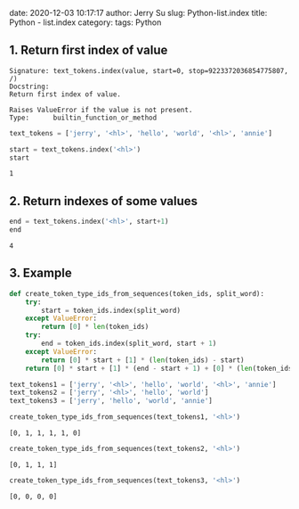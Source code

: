 date: 2020-12-03 10:17:17
author: Jerry Su
slug: Python-list.index
title: Python - list.index
category: 
tags: Python

## 1. Return first index of value
```
Signature: text_tokens.index(value, start=0, stop=9223372036854775807, /)
Docstring:
Return first index of value.

Raises ValueError if the value is not present.
Type:      builtin_function_or_method
```


```python
text_tokens = ['jerry', '<hl>', 'hello', 'world', '<hl>', 'annie']
```


```python
start = text_tokens.index('<hl>')
start
```




    1



## 2. Return indexes of some values


```python
end = text_tokens.index('<hl>', start+1)
end
```




    4



## 3. Example


```python
def create_token_type_ids_from_sequences(token_ids, split_word):
    try:
        start = token_ids.index(split_word)
    except ValueError:
        return [0] * len(token_ids)
    try:
        end = token_ids.index(split_word, start + 1)
    except ValueError:
        return [0] * start + [1] * (len(token_ids) - start)
    return [0] * start + [1] * (end - start + 1) + [0] * (len(token_ids) - end -1)
```


```python
text_tokens1 = ['jerry', '<hl>', 'hello', 'world', '<hl>', 'annie']
text_tokens2 = ['jerry', '<hl>', 'hello', 'world']
text_tokens3 = ['jerry', 'hello', 'world', 'annie']
```


```python
create_token_type_ids_from_sequences(text_tokens1, '<hl>')
```




    [0, 1, 1, 1, 1, 0]




```python
create_token_type_ids_from_sequences(text_tokens2, '<hl>')
```




    [0, 1, 1, 1]




```python
create_token_type_ids_from_sequences(text_tokens3, '<hl>')
```




    [0, 0, 0, 0]


